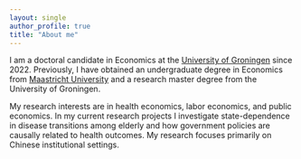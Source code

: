 ```yaml
---
layout: single
author_profile: true
title: "About me"
---
```



I am a doctoral candidate in Economics at the [University of Groningen] since 2022. Previously, I have obtained an undergraduate degree in Economics from [Maastricht University] and a research master degree from the University of Groningen.  
<!-- "applied microeconometrician" for job applications
could add orcid in the future -->

My research interests are in health economics, labor economics, and public economics. In my current research projects I investigate state-dependence in disease transitions among elderly and how government policies are causally related to health outcomes. My research focuses primarily on Chinese institutional settings. 

[//]: # (Links)
   [University of Groningen]: <https://www.rug.nl/feb/?lang=en>
   [Maastricht University]:   <https://www.maastrichtuniversity.nl/about-um/faculties/school-business-and-economics>